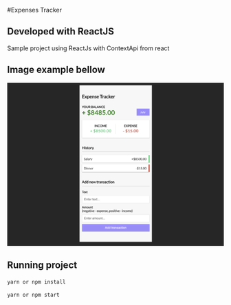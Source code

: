 #Expenses Tracker

## Developed with ReactJS

Sample project using ReactJs with ContextApi from react

## Image example bellow

![Example](img/example.png?raw=true "Expenses Tracker")

## Running project

```
yarn or npm install
```

```
yarn or npm start
```

